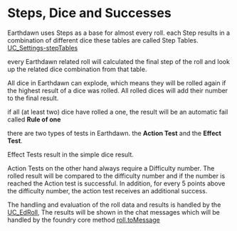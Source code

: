 # Steps, Dice and Successes

Earthdawn uses Steps as a base for almost every roll. each Step results in a combination of different dice these tables are called Step Tables. [UC_Settings-stepTables](../Use%20Cases/UC_Settings-stepTables.md)

every Earthdawn related roll will calculated the final step of the roll and look up the related dice combination from that table.

All dice in Earthdawn can explode, which means they will be rolled again if the highest result of a dice was rolled. All rolled dices will add their number to the final result.

if all (at least two) dice have rolled a one, the result will be an automatic fail called **Rule of one**

there are two types of tests in Earthdawn. the **Action Test** and the **Effect Test**. 

Effect Tests result in the simple dice result.

Action Tests on the other hand always require a Difficulty number. The rolled result will be compared to the difficulty number and if the number is reached the Action test is successful. In addition, for every 5 points above the difficulty number, the action test receives an additional success.

The handling and evaluation of the roll data and results is handled by the [UC_EdRoll](../Use%20Cases/UC_EdRoll.md), The results will be shown in the chat messages which will be handled by the foundry core method [roll.toMessage](https://foundryvtt.com/api/classes/foundry.dice.Roll.html#toMessage) 

